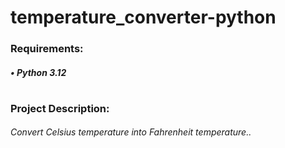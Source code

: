 # temperature_converter-python

### Requirements:
##### • Python 3.12
#
### Project Description:
###### Convert Celsius temperature into Fahrenheit temperature..
